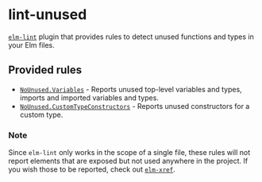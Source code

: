 # lint-unused

[`elm-lint`](https://package.elm-lang.org/packages/jfmengels/elm-lint/latest)
plugin that provides rules to detect unused functions and types in your Elm files.

## Provided rules

- [`NoUnused.Variables`](./NoUnused-Variables) - Reports unused top-level variables and types, imports and imported variables and types.
- [`NoUnused.CustomTypeConstructors`](./NoUnused-CustomTypeConstructors) - Reports unused constructors for a custom type.

### Note

Since `elm-lint` only works in the scope of a single file, these rules
will not report elements that are exposed but not used anywhere in the project.
If you wish those to be reported, check out [`elm-xref`](https://github.com/zwilias/elm-xref).
